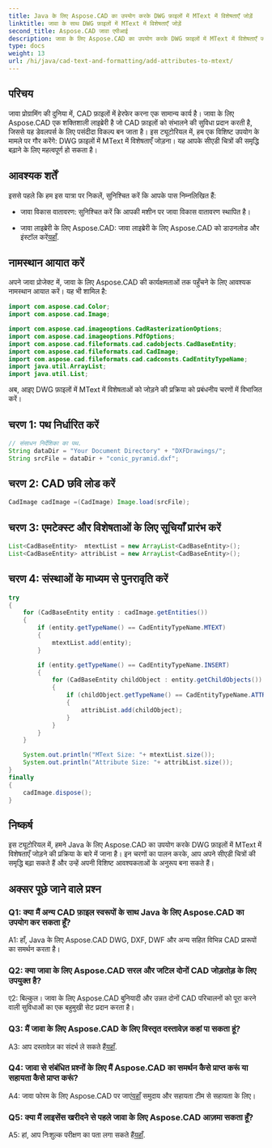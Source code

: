 ```yaml
---
title: Java के लिए Aspose.CAD का उपयोग करके DWG फ़ाइलों में MText में विशेषताएँ जोड़ें
linktitle: जावा के साथ DWG फ़ाइलों में MText में विशेषताएँ जोड़ें
second_title: Aspose.CAD जावा एपीआई
description: जावा के लिए Aspose.CAD का उपयोग करके DWG फ़ाइलों में MText में विशेषताएँ जोड़ने का तरीका जानें। इस चरण-दर-चरण मार्गदर्शिका के साथ अपने CAD चित्रों को उन्नत करें।
type: docs
weight: 13
url: /hi/java/cad-text-and-formatting/add-attributes-to-mtext/
---
```

## परिचय

जावा प्रोग्रामिंग की दुनिया में, CAD फ़ाइलों में हेरफेर करना एक सामान्य कार्य है। जावा के लिए Aspose.CAD एक शक्तिशाली लाइब्रेरी है जो CAD फ़ाइलों को संभालने की सुविधा प्रदान करती है, जिससे यह डेवलपर्स के लिए पसंदीदा विकल्प बन जाता है। इस ट्यूटोरियल में, हम एक विशिष्ट उपयोग के मामले पर गौर करेंगे: DWG फ़ाइलों में MText में विशेषताएँ जोड़ना। यह आपके सीएडी चित्रों की समृद्धि बढ़ाने के लिए महत्वपूर्ण हो सकता है।

## आवश्यक शर्तें

इससे पहले कि हम इस यात्रा पर निकलें, सुनिश्चित करें कि आपके पास निम्नलिखित हैं:

- जावा विकास वातावरण: सुनिश्चित करें कि आपकी मशीन पर जावा विकास वातावरण स्थापित है।

- जावा लाइब्रेरी के लिए Aspose.CAD: जावा लाइब्रेरी के लिए Aspose.CAD को डाउनलोड और इंस्टॉल करें[यहाँ](https://releases.aspose.com/cad/java/).

## नामस्थान आयात करें

अपने जावा प्रोजेक्ट में, जावा के लिए Aspose.CAD की कार्यक्षमताओं तक पहुँचने के लिए आवश्यक नामस्थान आयात करें। यह भी शामिल है:

```java
import com.aspose.cad.Color;
import com.aspose.cad.Image;

import com.aspose.cad.imageoptions.CadRasterizationOptions;
import com.aspose.cad.imageoptions.PdfOptions;
import com.aspose.cad.fileformats.cad.cadobjects.CadBaseEntity;
import com.aspose.cad.fileformats.cad.CadImage;
import com.aspose.cad.fileformats.cad.cadconsts.CadEntityTypeName;
import java.util.ArrayList;
import java.util.List;
```

अब, आइए DWG फ़ाइलों में MText में विशेषताओं को जोड़ने की प्रक्रिया को प्रबंधनीय चरणों में विभाजित करें।

## चरण 1: पथ निर्धारित करें

```java
// संसाधन निर्देशिका का पथ.
String dataDir = "Your Document Directory" + "DXFDrawings/";
String srcFile = dataDir + "conic_pyramid.dxf";
```

## चरण 2: CAD छवि लोड करें

```java
CadImage cadImage =(CadImage) Image.load(srcFile);
```

## चरण 3: एमटेक्स्ट और विशेषताओं के लिए सूचियाँ प्रारंभ करें

```java
List<CadBaseEntity>  mtextList = new ArrayList<CadBaseEntity>();
List<CadBaseEntity> attribList = new ArrayList<CadBaseEntity>();
```

## चरण 4: संस्थाओं के माध्यम से पुनरावृति करें

```java
try
{
    for (CadBaseEntity entity : cadImage.getEntities())
    {
        if (entity.getTypeName() == CadEntityTypeName.MTEXT)
        {
            mtextList.add(entity);
        }

        if (entity.getTypeName() == CadEntityTypeName.INSERT)
        {
            for (CadBaseEntity childObject : entity.getChildObjects())
            {
                if (childObject.getTypeName() == CadEntityTypeName.ATTRIB)
                {
                    attribList.add(childObject);
                }
            }
        }
    }

    System.out.println("MText Size: "+ mtextList.size());
    System.out.println("Attribute Size: "+ attribList.size());
}
finally
{
    cadImage.dispose();
}
```

## निष्कर्ष

इस ट्यूटोरियल में, हमने Java के लिए Aspose.CAD का उपयोग करके DWG फ़ाइलों में MText में विशेषताएँ जोड़ने की प्रक्रिया के बारे में जाना है। इन चरणों का पालन करके, आप अपने सीएडी चित्रों की समृद्धि बढ़ा सकते हैं और उन्हें अपनी विशिष्ट आवश्यकताओं के अनुरूप बना सकते हैं।

## अक्सर पूछे जाने वाले प्रश्न

### Q1: क्या मैं अन्य CAD फ़ाइल स्वरूपों के साथ Java के लिए Aspose.CAD का उपयोग कर सकता हूँ?

A1: हाँ, Java के लिए Aspose.CAD DWG, DXF, DWF और अन्य सहित विभिन्न CAD प्रारूपों का समर्थन करता है।

### Q2: क्या जावा के लिए Aspose.CAD सरल और जटिल दोनों CAD जोड़तोड़ के लिए उपयुक्त है?

ए2: बिल्कुल। जावा के लिए Aspose.CAD बुनियादी और उन्नत दोनों CAD परिचालनों को पूरा करने वाली सुविधाओं का एक बहुमुखी सेट प्रदान करता है।

### Q3: मैं जावा के लिए Aspose.CAD के लिए विस्तृत दस्तावेज़ कहां पा सकता हूं?

A3: आप दस्तावेज़ का संदर्भ ले सकते हैं[यहाँ](https://reference.aspose.com/cad/java/).

### Q4: जावा से संबंधित प्रश्नों के लिए मैं Aspose.CAD का समर्थन कैसे प्राप्त करूं या सहायता कैसे प्राप्त करूं?

 A4: जावा फोरम के लिए Aspose.CAD पर जाएं[यहाँ](https://forum.aspose.com/c/cad/19) समुदाय और सहायता टीम से सहायता के लिए।

### Q5: क्या मैं लाइसेंस खरीदने से पहले जावा के लिए Aspose.CAD आज़मा सकता हूँ?

 A5: हां, आप निःशुल्क परीक्षण का पता लगा सकते हैं[यहाँ](https://releases.aspose.com/).